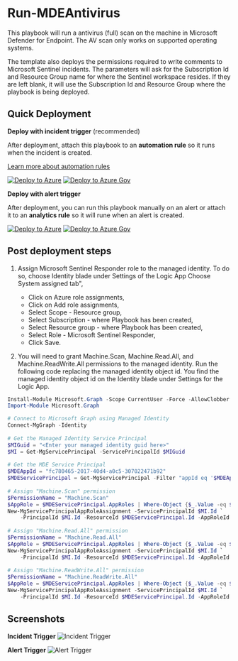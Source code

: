 # Run-MDEAntivirus
This playbook will run a antivirus (full) scan on the machine in Microsoft Defender for Endpoint.  The AV scan only works on supported operating systems.  

The template also deploys the permissions required to write comments to Microsoft Sentinel incidents.  The parameters will ask for the Subscription Id and Resource Group name for where the Sentinel workspace resides. If they are left blank, it will use the Subscription Id and Resource Group where the playbook is being deployed.

## Quick Deployment
**Deploy with incident trigger** (recommended)

After deployment, attach this playbook to an **automation rule** so it runs when the incident is created.

[Learn more about automation rules](https://docs.microsoft.com/azure/sentinel/automate-incident-handling-with-automation-rules#creating-and-managing-automation-rules)

[![Deploy to Azure](https://aka.ms/deploytoazurebutton)](https://portal.azure.com/#create/Microsoft.Template/uri/https%3A%2F%2Fraw.githubusercontent.com%2FAzure%2FAzure-Sentinel%2Fmaster%2FSolutions%2FMicrosoftDefenderForEndpoint%2FPlaybooks%2FRun-MDEAntivirus%2FRun-MDEAntivirus-incident-trigger%2Fazuredeploy.json)
[![Deploy to Azure Gov](https://aka.ms/deploytoazuregovbutton)](https://portal.azure.us/#create/Microsoft.Template/uri/https%3A%2F%2Fraw.githubusercontent.com%2FAzure%2FAzure-Sentinel%2Fmaster%2FSolutions%2FMicrosoftDefenderForEndpoint%2FPlaybooks%2FRun-MDEAntivirus%2FRun-MDEAntivirus-incident-trigger%2Fazuredeploy.json)

**Deploy with alert trigger**

After deployment, you can run this playbook manually on an alert or attach it to an **analytics rule** so it will rune when an alert is created.

[![Deploy to Azure](https://aka.ms/deploytoazurebutton)](https://portal.azure.com/#create/Microsoft.Template/uri/https%3A%2F%2Fraw.githubusercontent.com%2FAzure%2FAzure-Sentinel%2Fmaster%2FSolutions%2FMicrosoftDefenderForEndpoint%2FPlaybooks%2FRun-MDEAntivirus%2FRun-MDEAntivirus-alert-trigger%2Fazuredeploy.json)
[![Deploy to Azure Gov](https://aka.ms/deploytoazuregovbutton)](https://portal.azure.us/#create/Microsoft.Template/uri/https%3A%2F%2Fraw.githubusercontent.com%2FAzure%2FAzure-Sentinel%2Fmaster%2FSolutions%2FMicrosoftDefenderForEndpoint%2FPlaybooks%2FRun-MDEAntivirus%2FRun-MDEAntivirus-alert-trigger%2Fazuredeploy.json)

## Post deployment steps
1. Assign Microsoft Sentinel Responder role to the managed identity. To do so, choose Identity blade under Settings of the Logic App Choose System assigned tab",
   - Click on Azure role assignments,
   - Click on Add role assignments,
   - Select Scope - Resource group,
   - Select Subscription - where Playbook has been created,
   - Select Resource group - where Playbook has been created,
   - Select Role - Microsoft Sentinel Responder,
   - Click Save.

2. You will need to grant Machine.Scan, Machine.Read.All, and Machine.ReadWrite.All permissions to the managed identity.  Run the following code replacing the managed identity object id.  You find the managed identity object id on the Identity blade under Settings for the Logic App.
```powershell
Install-Module Microsoft.Graph -Scope CurrentUser -Force -AllowClobber
Import-Module Microsoft.Graph

# Connect to Microsoft Graph using Managed Identity
Connect-MgGraph -Identity
 
# Get the Managed Identity Service Principal
$MIGuid = "<Enter your managed identity guid here>"
$MI = Get-MgServicePrincipal -ServicePrincipalId $MIGuid
 
# Get the MDE Service Principal
$MDEAppId = "fc780465-2017-40d4-a0c5-307022471b92"
$MDEServicePrincipal = Get-MgServicePrincipal -Filter "appId eq '$MDEAppId'"
 
# Assign "Machine.Scan" permission
$PermissionName = "Machine.Scan"
$AppRole = $MDEServicePrincipal.AppRoles | Where-Object {$_.Value -eq $PermissionName -and $_.AllowedMemberTypes -contains "Application"}
New-MgServicePrincipalAppRoleAssignment -ServicePrincipalId $MI.Id `
    -PrincipalId $MI.Id -ResourceId $MDEServicePrincipal.Id -AppRoleId $AppRole.Id
 
# Assign "Machine.Read.All" permission
$PermissionName = "Machine.Read.All"
$AppRole = $MDEServicePrincipal.AppRoles | Where-Object {$_.Value -eq $PermissionName -and $_.AllowedMemberTypes -contains "Application"}
New-MgServicePrincipalAppRoleAssignment -ServicePrincipalId $MI.Id `
    -PrincipalId $MI.Id -ResourceId $MDEServicePrincipal.Id -AppRoleId $AppRole.Id
 
# Assign "Machine.ReadWrite.All" permission
$PermissionName = "Machine.ReadWrite.All"
$AppRole = $MDEServicePrincipal.AppRoles | Where-Object {$_.Value -eq $PermissionName -and $_.AllowedMemberTypes -contains "Application"}
New-MgServicePrincipalAppRoleAssignment -ServicePrincipalId $MI.Id `
    -PrincipalId $MI.Id -ResourceId $MDEServicePrincipal.Id -AppRoleId $AppRole.Id

```

## Screenshots
**Incident Trigger**
![Incident Trigger](./Run-MDEAntivirus-incident-trigger/images/designerDark.png)

**Alert Trigger**
![Alert Trigger](./Run-MDEAntivirus-alert-trigger/images/Run-MDEAntivirus_alert.png)
